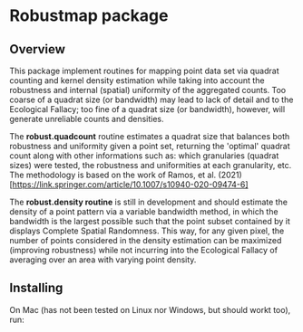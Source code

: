 # Robustmap package

## Overview

This package implement routines for mapping point data set via quadrat counting and kernel density estimation while taking into account the robustness and internal (spatial) uniformity of the aggregated counts. Too coarse of a quadrat size (or bandwidth) may lead to lack of detail and to the Ecological Fallacy; too fine of a quadrat size (or bandwidth), however, will generate unreliable counts and densities.

The **robust.quadcount** routine estimates a quadrat size that balances both robustness and uniformity given a point set, returning the 'optimal' quadrat count along with other informations such as: which granularies (quadrat sizes) were tested, the robustness and uniformities at each granularity, etc. The methodology is based on the work of Ramos, et al. (2021) [https://link.springer.com/article/10.1007/s10940-020-09474-6]

The **robust.density routine** is still in development and should estimate the density of a point pattern via a variable bandwidth method, in which the bandwidth is the largest possible such that the point subset contained by it displays Complete Spatial Randomness. This way, for any given pixel, the number of points considered in the density estimation can be maximized (improving robustness) while not incurring into the Ecological Fallacy of averaging over an area with varying point density.

## Installing

On Mac (has not been tested on Linux nor Windows, but should workt too), run:

```R

```